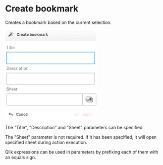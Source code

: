 # Create bookmark

Creates a bookmark based on the current selection.

![](../.gitbook/assets/image%20%2845%29.png)

The "Title", "Description" and "Sheet" parameters can be specified.

The "Sheet" parameter is not required. If it has been specified, it will open specified sheet during action execution.

Qlik expressions can be used in parameters by prefixing each of them with an equals sign.

